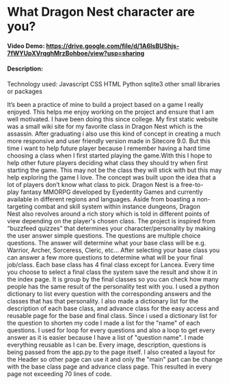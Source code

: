# What Dragon Nest character are you?
#### Video Demo:  https://drive.google.com/file/d/1A6lsBUShjs-7fWYUpXVrqghMrzBohboe/view?usp=sharing
#### Description:
Technology used:
    Javascript
    CSS
    HTML
    Python
    sqlite3
    other small libraries or packages

It’s been a practice of mine to build a project based on a game I really enjoyed. This helps me enjoy working on the project and ensure that I am well motivated. I have been doing this since college. My first static website was a small wiki site for my favorite class in Dragon Nest which is the assassin. After graduating i also use this kind of concept in creating a much more responsive and user friendly version made in Sitecore 9.0. But this time i want to help future player because I remember having a hard time choosing a class when I first started playing the game.With this I hope to help other future players deciding what class they should try when first starting the game. This may not be the class they will stick with but this may help exploring the game I love. The concept was built upon the idea that a lot of players don’t know what class to pick. Dragon Nest is a free-to-play fantasy MMORPG developed by Eyedentity Games and currently available in different regions and languages. Aside from boasting a non-targeting combat and skill system within instance dungeons, Dragon Nest also revolves around a rich story which is told in different points of view depending on the player's chosen class. The project is inspired from “buzzfeed quizzes” that determines your character/personality by making the user answer simple questions.
The questions are multiple choice questions. The answer will determine what your base class will be e.g. Warrior, Archer, Sorceress, Cleric, etc… After selecting your base class you can answer a few more questions to determine what will be your final job/class. Each base class has 4 final class except for Lancea. Every time you choose to select a final class the system save the result and show it in the index page. It is group by the final classes so you can check how many people has the same result of the personality test with you. I used a python dictionary to list every question with the corresponding answers and the classes that has that personality. I also made a dictionary list for the description of each base class, and advance class for the easy access and reusable page for the base and final class. Since i used a dictionary list for the question to shorten my code I made a list for the "name" of each questions. I used for loop for every questions and also a loop to get every answer as it is easier because I have a list of "question name". I made everything reusable as I can be. Every image, description, questions is being passed from the app.py to the page itself. I also created a layout for the Header so other page can use it and only the "main" part can be change with the base class page and advance class page. This resulted in every page not exceeding 70 lines of code.

